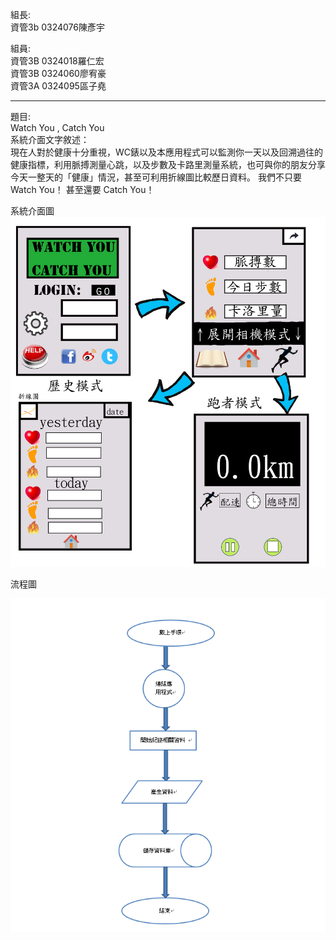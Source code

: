 
組長:  
資管3b 0324076陳彥宇
  
組員:  
資管3B 0324018羅仁宏  
資管3B 0324060廖宥豪  
資管3A 0324095區子堯  


-----------------------------------
題目:   
Watch You , Catch You  
系統介面文字敘述：  
現在人對於健康十分重視，WC錶以及本應用程式可以監測你一天以及回溯過往的健康指標，利用脈搏測量心跳，以及步數及卡路里測量系統，也可與你的朋友分享今天一整天的「健康」情況，甚至可利用折線圖比較歷日資料。
我們不只要Watch You！
甚至還要  Catch You！

系統介面圖
![alt tag](https://github.com/teddyan/oose_0324076/blob/master/%E4%BB%8B%E9%9D%A2%E5%9C%96.png)


流程圖

![alt tag](https://github.com/teddyan/oose_0324076/blob/master/%E6%B5%81%E7%A8%8B%E5%9C%96.png)
